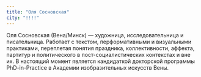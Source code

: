 ```yaml
---
title: "Оля Сосновская"
city: "!!!!"
---
```


Оля Сосновская (Вена/Минск) — художница, исследовательница и писательница. Работает с текстом, перформативными и визуальными практиками, переплетая понятия праздника, коллективности, аффекта, партитур и политического в пост-социалистических контекстах и вне их. В настоящий момент является кандидаткой докторской программы PhD-in-Practice в Академии изобразительных искусств Вены.
